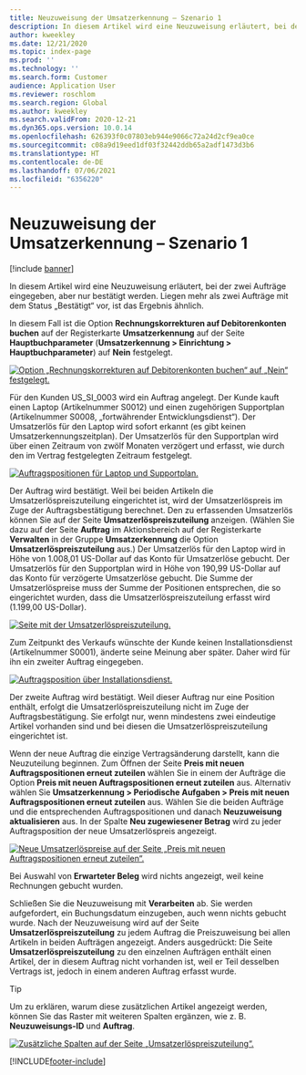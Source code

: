 ```yaml
---
title: Neuzuweisung der Umsatzerkennung – Szenario 1
description: In diesem Artikel wird eine Neuzuweisung erläutert, bei der zwei Aufträge eingegeben, aber nur bestätigt werden. Liegen mehr als zwei Aufträge mit dem Status „Bestätigt“ vor, ist das Ergebnis ähnlich.
author: kweekley
ms.date: 12/21/2020
ms.topic: index-page
ms.prod: ''
ms.technology: ''
ms.search.form: Customer
audience: Application User
ms.reviewer: roschlom
ms.search.region: Global
ms.author: kweekley
ms.search.validFrom: 2020-12-21
ms.dyn365.ops.version: 10.0.14
ms.openlocfilehash: 626393f0c07803eb944e9066c72a24d2cf9ea0ce
ms.sourcegitcommit: c08a9d19eed1df03f32442ddb65a2adf1473d3b6
ms.translationtype: HT
ms.contentlocale: de-DE
ms.lasthandoff: 07/06/2021
ms.locfileid: "6356220"
---
```

# <a name="revenue-recognition-reallocation--scenario-1"></a>Neuzuweisung der Umsatzerkennung – Szenario 1

[!include [banner](../includes/banner.md)]

In diesem Artikel wird eine Neuzuweisung erläutert, bei der zwei Aufträge eingegeben, aber nur bestätigt werden. Liegen mehr als zwei Aufträge mit dem Status „Bestätigt“ vor, ist das Ergebnis ähnlich.

In diesem Fall ist die Option **Rechnungskorrekturen auf Debitorenkonten buchen** auf der Registerkarte **Umsatzerkennung** auf der Seite **Hauptbuchparameter** (**Umsatzerkennung \> Einrichtung \> Hauptbuchparameter**) auf **Nein** festgelegt.

[![Option „Rechnungskorrekturen auf Debitorenkonten buchen“ auf „Nein“ festgelegt.](./media/06_rev-rec-scenarios.png)](./media/06_rev-rec-scenarios.png)

Für den Kunden US\_SI\_0003 wird ein Auftrag angelegt. Der Kunde kauft einen Laptop (Artikelnummer S0012) und einen zugehörigen Supportplan (Artikelnummer S0008, „fortwährender Entwicklungsdienst“). Der Umsatzerlös für den Laptop wird sofort erkannt (es gibt keinen Umsatzerkennungszeitplan). Der Umsatzerlös für den Supportplan wird über einen Zeitraum von zwölf Monaten verzögert und erfasst, wie durch den im Vertrag festgelegten Zeitraum festgelegt.

[![Auftragspositionen für Laptop und Supportplan.](./media/07_rev-rec-scenarios.png)](./media/07_rev-rec-scenarios.png)

Der Auftrag wird bestätigt. Weil bei beiden Artikeln die Umsatzerlöspreiszuteilung eingerichtet ist, wird der Umsatzerlöspreis im Zuge der Auftragsbestätigung berechnet. Den zu erfassenden Umsatzerlös können Sie auf der Seite **Umsatzerlöspreiszuteilung** anzeigen. (Wählen Sie dazu auf der Seite **Auftrag** im Aktionsbereich auf der Registerkarte **Verwalten** in der Gruppe **Umsatzerkennung** die Option **Umsatzerlöspreiszuteilung** aus.) Der Umsatzerlös für den Laptop wird in Höhe von 1.008,01 US-Dollar auf das Konto für Umsatzerlöse gebucht. Der Umsatzerlös für den Supportplan wird in Höhe von 190,99 US-Dollar auf das Konto für verzögerte Umsatzerlöse gebucht. Die Summe der Umsatzerlöspreise muss der Summe der Positionen entsprechen, die so eingerichtet wurden, dass die Umsatzerlöspreiszuteilung erfasst wird (1.199,00 US-Dollar).

[![Seite mit der Umsatzerlöspreiszuteilung.](./media/08_rev-rec-scenarios.png)](./media/08_rev-rec-scenarios.png)

Zum Zeitpunkt des Verkaufs wünschte der Kunde keinen Installationsdienst (Artikelnummer S0001), änderte seine Meinung aber später. Daher wird für ihn ein zweiter Auftrag eingegeben.

[![Auftragsposition über Installationsdienst.](./media/09_rev-rec-scenarios.png)](./media/09_rev-rec-scenarios.png)

Der zweite Auftrag wird bestätigt. Weil dieser Auftrag nur eine Position enthält, erfolgt die Umsatzerlöspreiszuteilung nicht im Zuge der Auftragsbestätigung. Sie erfolgt nur, wenn mindestens zwei eindeutige Artikel vorhanden sind und bei diesen die Umsatzerlöspreiszuteilung eingerichtet ist.

Wenn der neue Auftrag die einzige Vertragsänderung darstellt, kann die Neuzuteilung beginnen. Zum Öffnen der Seite **Preis mit neuen Auftragspositionen erneut zuteilen** wählen Sie in einem der Aufträge die Option **Preis mit neuen Auftragspositionen erneut zuteilen** aus. Alternativ wählen Sie **Umsatzerkennung \> Periodische Aufgaben \> Preis mit neuen Auftragspositionen erneut zuteilen** aus. Wählen Sie die beiden Aufträge und die entsprechenden Auftragspositionen und danach **Neuzuweisung aktualisieren** aus. In der Spalte **Neu zugewiesener Betrag** wird zu jeder Auftragsposition der neue Umsatzerlöspreis angezeigt.

[![Neue Umsatzerlöspreise auf der Seite „Preis mit neuen Auftragspositionen erneut zuteilen“.](./media/10_rev-rec-scenarios.png)](./media/10_rev-rec-scenarios.png)

Bei Auswahl von **Erwarteter Beleg** wird nichts angezeigt, weil keine Rechnungen gebucht wurden.

Schließen Sie die Neuzuweisung mit **Verarbeiten** ab. Sie werden aufgefordert, ein Buchungsdatum einzugeben, auch wenn nichts gebucht wurde. Nach der Neuzuweisung wird auf der Seite **Umsatzerlöspreiszuteilung** zu jedem Auftrag die Preiszuweisung bei allen Artikeln in beiden Aufträgen angezeigt. Anders ausgedrückt: Die Seite **Umsatzerlöspreiszuteilung** zu den einzelnen Aufträgen enthält einen Artikel, der in diesem Auftrag nicht vorhanden ist, weil er Teil desselben Vertrags ist, jedoch in einem anderen Auftrag erfasst wurde.

> [!TIP]
> Um zu erklären, warum diese zusätzlichen Artikel angezeigt werden, können Sie das Raster mit weiteren Spalten ergänzen, wie z. B. **Neuzuweisungs-ID** und **Auftrag**.
> 
> [![Zusätzliche Spalten auf der Seite „Umsatzerlöspreiszuteilung“.](./media/11_rev-rec-scenarios.png)](./media/11_rev-rec-scenarios.png)


[!INCLUDE[footer-include](../../includes/footer-banner.md)]